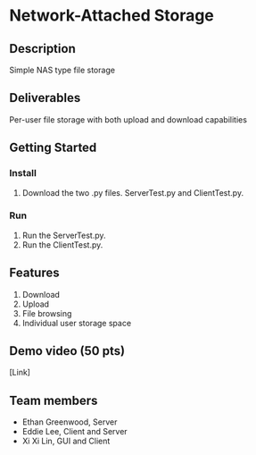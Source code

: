# Network-Attached Storage

## Description

Simple NAS type file storage

## Deliverables

Per-user file storage with both upload and download capabilities

## Getting Started
### Install
1. Download the two .py files. ServerTest.py and ClientTest.py.

### Run 
1. Run the ServerTest.py.
2. Run the ClientTest.py.

## Features 
1. Download
2. Upload
3. File browsing
4. Individual user storage space

## Demo video (50 pts)
[Link]

## Team members
* Ethan Greenwood, Server
* Eddie Lee, Client and Server
* Xi Xi Lin, GUI and Client
